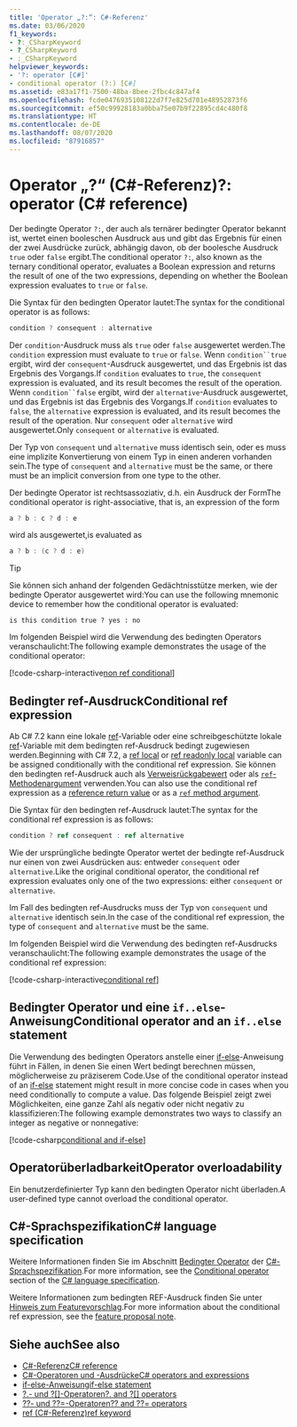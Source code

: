 ```yaml
---
title: 'Operator „?:“: C#-Referenz'
ms.date: 03/06/2020
f1_keywords:
- ?:_CSharpKeyword
- ?_CSharpKeyword
- :_CSharpKeyword
helpviewer_keywords:
- '?: operator [C#]'
- conditional operator (?:) [C#]
ms.assetid: e83a17f1-7500-48ba-8bee-2fbc4c847af4
ms.openlocfilehash: fcde0476935108122d7f7e825d701e48952873f6
ms.sourcegitcommit: ef50c99928183a0bba75e07b9f22895cd4c480f8
ms.translationtype: HT
ms.contentlocale: de-DE
ms.lasthandoff: 08/07/2020
ms.locfileid: "87916857"
---
```

# <a name="-operator-c-reference"></a><span data-ttu-id="0c301-102">Operator „?“ (C#-Referenz)</span><span class="sxs-lookup"><span data-stu-id="0c301-102">?: operator (C# reference)</span></span>

<span data-ttu-id="0c301-103">Der bedingte Operator `?:`, der auch als ternärer bedingter Operator bekannt ist, wertet einen booleschen Ausdruck aus und gibt das Ergebnis für einen der zwei Ausdrücke zurück, abhängig davon, ob der boolesche Ausdruck `true` oder `false` ergibt.</span><span class="sxs-lookup"><span data-stu-id="0c301-103">The conditional operator `?:`, also known as the ternary conditional operator, evaluates a Boolean expression and returns the result of one of the two expressions, depending on whether the Boolean expression evaluates to `true` or `false`.</span></span>

<span data-ttu-id="0c301-104">Die Syntax für den bedingten Operator lautet:</span><span class="sxs-lookup"><span data-stu-id="0c301-104">The syntax for the conditional operator is as follows:</span></span>

```csharp
condition ? consequent : alternative
```

<span data-ttu-id="0c301-105">Der `condition`-Ausdruck muss als `true` oder `false` ausgewertet werden.</span><span class="sxs-lookup"><span data-stu-id="0c301-105">The `condition` expression must evaluate to `true` or `false`.</span></span> <span data-ttu-id="0c301-106">Wenn `condition``true` ergibt, wird der `consequent`-Ausdruck ausgewertet, und das Ergebnis ist das Ergebnis des Vorgangs.</span><span class="sxs-lookup"><span data-stu-id="0c301-106">If `condition` evaluates to `true`, the `consequent` expression is evaluated, and its result becomes the result of the operation.</span></span> <span data-ttu-id="0c301-107">Wenn `condition``false` ergibt, wird der `alternative`-Ausdruck ausgewertet, und das Ergebnis ist das Ergebnis des Vorgangs.</span><span class="sxs-lookup"><span data-stu-id="0c301-107">If `condition` evaluates to `false`, the `alternative` expression is evaluated, and its result becomes the result of the operation.</span></span> <span data-ttu-id="0c301-108">Nur `consequent` oder `alternative` wird ausgewertet.</span><span class="sxs-lookup"><span data-stu-id="0c301-108">Only `consequent` or `alternative` is evaluated.</span></span>

<span data-ttu-id="0c301-109">Der Typ von `consequent` und `alternative` muss identisch sein, oder es muss eine implizite Konvertierung von einem Typ in einen anderen vorhanden sein.</span><span class="sxs-lookup"><span data-stu-id="0c301-109">The type of `consequent` and `alternative` must be the same, or there must be an implicit conversion from one type to the other.</span></span>

<span data-ttu-id="0c301-110">Der bedingte Operator ist rechtsassoziativ, d.h. ein Ausdruck der Form</span><span class="sxs-lookup"><span data-stu-id="0c301-110">The conditional operator is right-associative, that is, an expression of the form</span></span>

```csharp
a ? b : c ? d : e
```

<span data-ttu-id="0c301-111">wird als ausgewertet,</span><span class="sxs-lookup"><span data-stu-id="0c301-111">is evaluated as</span></span>

```csharp
a ? b : (c ? d : e)
```

> [!TIP]
> <span data-ttu-id="0c301-112">Sie können sich anhand der folgenden Gedächtnisstütze merken, wie der bedingte Operator ausgewertet wird:</span><span class="sxs-lookup"><span data-stu-id="0c301-112">You can use the following mnemonic device to remember how the conditional operator is evaluated:</span></span>
>
> ```text
> is this condition true ? yes : no
> ```

<span data-ttu-id="0c301-113">Im folgenden Beispiel wird die Verwendung des bedingten Operators veranschaulicht:</span><span class="sxs-lookup"><span data-stu-id="0c301-113">The following example demonstrates the usage of the conditional operator:</span></span>

[!code-csharp-interactive[non ref conditional](snippets/shared/ConditionalOperator.cs#ConditionalValue)]

## <a name="conditional-ref-expression"></a><span data-ttu-id="0c301-114">Bedingter ref-Ausdruck</span><span class="sxs-lookup"><span data-stu-id="0c301-114">Conditional ref expression</span></span>

<span data-ttu-id="0c301-115">Ab C# 7.2 kann eine lokale [ref](../keywords/ref.md#ref-locals)-Variable oder eine schreibgeschützte lokale [ref](../keywords/ref.md#ref-readonly-locals)-Variable mit dem bedingten ref-Ausdruck bedingt zugewiesen werden.</span><span class="sxs-lookup"><span data-stu-id="0c301-115">Beginning with C# 7.2, a [ref local](../keywords/ref.md#ref-locals) or [ref readonly local](../keywords/ref.md#ref-readonly-locals) variable can be assigned conditionally with the conditional ref expression.</span></span> <span data-ttu-id="0c301-116">Sie können den bedingten ref-Ausdruck auch als [Verweisrückgabewert](../keywords/ref.md#reference-return-values) oder als [`ref`-Methodenargument](../keywords/ref.md#passing-an-argument-by-reference) verwenden.</span><span class="sxs-lookup"><span data-stu-id="0c301-116">You can also use the conditional ref expression as a [reference return value](../keywords/ref.md#reference-return-values) or as a [`ref` method argument](../keywords/ref.md#passing-an-argument-by-reference).</span></span>

<span data-ttu-id="0c301-117">Die Syntax für den bedingten ref-Ausdruck lautet:</span><span class="sxs-lookup"><span data-stu-id="0c301-117">The syntax for the conditional ref expression is as follows:</span></span>

```csharp
condition ? ref consequent : ref alternative
```

<span data-ttu-id="0c301-118">Wie der ursprüngliche bedingte Operator wertet der bedingte ref-Ausdruck nur einen von zwei Ausdrücken aus: entweder `consequent` oder `alternative`.</span><span class="sxs-lookup"><span data-stu-id="0c301-118">Like the original conditional operator, the conditional ref expression evaluates only one of the two expressions: either `consequent` or `alternative`.</span></span>

<span data-ttu-id="0c301-119">Im Fall des bedingten ref-Ausdrucks muss der Typ von `consequent` und `alternative` identisch sein.</span><span class="sxs-lookup"><span data-stu-id="0c301-119">In the case of the conditional ref expression, the type of `consequent` and `alternative` must be the same.</span></span>

<span data-ttu-id="0c301-120">Im folgenden Beispiel wird die Verwendung des bedingten ref-Ausdrucks veranschaulicht:</span><span class="sxs-lookup"><span data-stu-id="0c301-120">The following example demonstrates the usage of the conditional ref expression:</span></span>

[!code-csharp-interactive[conditional ref](snippets/shared/ConditionalOperator.cs#ConditionalRef)]

## <a name="conditional-operator-and-an-ifelse-statement"></a><span data-ttu-id="0c301-121">Bedingter Operator und eine `if..else`-Anweisung</span><span class="sxs-lookup"><span data-stu-id="0c301-121">Conditional operator and an `if..else` statement</span></span>

<span data-ttu-id="0c301-122">Die Verwendung des bedingten Operators anstelle einer [if-else](../keywords/if-else.md)-Anweisung führt in Fällen, in denen Sie einen Wert bedingt berechnen müssen, möglicherweise zu präziserem Code.</span><span class="sxs-lookup"><span data-stu-id="0c301-122">Use of the conditional operator instead of an [if-else](../keywords/if-else.md) statement might result in more concise code in cases when you need conditionally to compute a value.</span></span> <span data-ttu-id="0c301-123">Das folgende Beispiel zeigt zwei Möglichkeiten, eine ganze Zahl als negativ oder nicht negativ zu klassifizieren:</span><span class="sxs-lookup"><span data-stu-id="0c301-123">The following example demonstrates two ways to classify an integer as negative or nonnegative:</span></span>

[!code-csharp[conditional and if-else](snippets/shared/ConditionalOperator.cs#CompareWithIf)]

## <a name="operator-overloadability"></a><span data-ttu-id="0c301-124">Operatorüberladbarkeit</span><span class="sxs-lookup"><span data-stu-id="0c301-124">Operator overloadability</span></span>

<span data-ttu-id="0c301-125">Ein benutzerdefinierter Typ kann den bedingten Operator nicht überladen.</span><span class="sxs-lookup"><span data-stu-id="0c301-125">A user-defined type cannot overload the conditional operator.</span></span>

## <a name="c-language-specification"></a><span data-ttu-id="0c301-126">C#-Sprachspezifikation</span><span class="sxs-lookup"><span data-stu-id="0c301-126">C# language specification</span></span>

<span data-ttu-id="0c301-127">Weitere Informationen finden Sie im Abschnitt [Bedingter Operator](~/_csharplang/spec/expressions.md#conditional-operator) der [C#-Sprachspezifikation](~/_csharplang/spec/introduction.md).</span><span class="sxs-lookup"><span data-stu-id="0c301-127">For more information, see the [Conditional operator](~/_csharplang/spec/expressions.md#conditional-operator) section of the [C# language specification](~/_csharplang/spec/introduction.md).</span></span>

<span data-ttu-id="0c301-128">Weitere Informationen zum bedingten REF-Ausdruck finden Sie unter [Hinweis zum Featurevorschlag](~/_csharplang/proposals/csharp-7.2/conditional-ref.md).</span><span class="sxs-lookup"><span data-stu-id="0c301-128">For more information about the conditional ref expression, see the [feature proposal note](~/_csharplang/proposals/csharp-7.2/conditional-ref.md).</span></span>

## <a name="see-also"></a><span data-ttu-id="0c301-129">Siehe auch</span><span class="sxs-lookup"><span data-stu-id="0c301-129">See also</span></span>

- [<span data-ttu-id="0c301-130">C#-Referenz</span><span class="sxs-lookup"><span data-stu-id="0c301-130">C# reference</span></span>](../index.md)
- [<span data-ttu-id="0c301-131">C#-Operatoren und -Ausdrücke</span><span class="sxs-lookup"><span data-stu-id="0c301-131">C# operators and expressions</span></span>](index.md)
- [<span data-ttu-id="0c301-132">if-else-Anweisung</span><span class="sxs-lookup"><span data-stu-id="0c301-132">if-else statement</span></span>](../keywords/if-else.md)
- <span data-ttu-id="0c301-133">[?.- und ?[]-Operatoren](member-access-operators.md#null-conditional-operators--and-)</span><span class="sxs-lookup"><span data-stu-id="0c301-133">[?. and ?[] operators](member-access-operators.md#null-conditional-operators--and-)</span></span>
- [<span data-ttu-id="0c301-134">??- und ??=-Operatoren</span><span class="sxs-lookup"><span data-stu-id="0c301-134">?? and ??= operators</span></span>](null-coalescing-operator.md)
- [<span data-ttu-id="0c301-135">ref (C#-Referenz)</span><span class="sxs-lookup"><span data-stu-id="0c301-135">ref keyword</span></span>](../keywords/ref.md)
